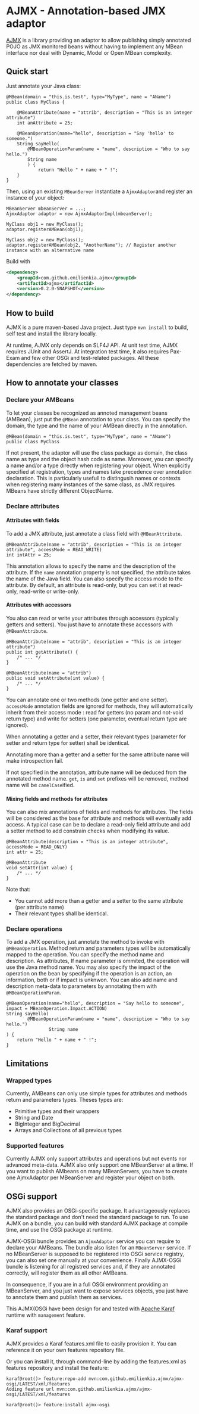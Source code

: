 # AJMX - Annotation-based JMX adaptor

[AJMX](https://github.com/EmilienKia/ajmx) is a library providing an adaptor to allow publishing simply annotated POJO
as JMX monitored beans without having to implement any MBean interface nor deal with Dynamic, Model or Open MBean complexity.

## Quick start

Just annotate your Java class:

    @MBean(domain = "this.is.test", type="MyType", name = "AName")
    public class MyClass {
    
        @MBeanAttribute(name = "attrib", description = "This is an integer attribute")
        int anAttribute = 25;

        @MBeanOperation(name="hello", description = "Say 'hello' to someone.")
        String sayHello(
            @MBeanOperationParam(name = "name", description = "Who to say hello.")
            String name
            ) {
                return "Hello " + name + " !";
        }
    }

Then, using an existing ``MBeanServer`` instantiate a ``AjmxAdaptor``and register an instance of your object:

    MBeanServer mbeanServer = ...;
    AjmxAdaptor adaptor = new AjmxAdaptorImpl(mbeanServer);
    
    MyClass obj1 = new MyClass();
    adaptor.registerAMBean(obj1);
    
    MyClass obj2 = new MyClass();
    adaptor.registerAMBean(obj2, "AnotherName"); // Register another instance with an alternative name

Build with 

```xml
<dependency>
    <groupId>com.github.emilienkia.ajmx</groupId>
    <artifactId>ajmx</artifactId>
    <version>0.2.0-SNAPSHOT</version>
</dependency>
```


## How to build
AJMX is a pure maven-based Java project.
Just type ``mvn install`` to build, self test and install the library locally.

At runtime, AJMX only depends on SLF4J API.
At unit test time, AJMX requires JUnit and AssertJ. At integration test time, it also requires Pax-Exam and few other OSGi and test-related packages.
All these dependencies are fetched by maven.

## How to annotate your classes

### Declare your AMBeans
To let your classes be recognized as annoted management beans (AMBean), just put the ``@MBean`` annotation to your class.
You can specify the domain, the type and the name of your AMBean directly in the annotation.

    @MBean(domain = "this.is.test", type="MyType", name = "AName")
    public class MyClass

If not present, the adaptor will use the class package as domain, the class name as type and the object hash code as name.
Moreover, you can specify a name and/or a type directly when registering your object. When explicitly specified at registration, types and names take precedence over annotation declaration. This is particularly usefull to distingusih names or contexts when registering many instances of the same class, as JMX requires MBeans have strictly different ObjectName.

### Declare attributes

#### Attributes with fields
To add a JMX attribute, just annotate a class field with ``@MBeanAttribute``.

	@MBeanAttribute(name = "attrib", description = "This is an integer attribute", accessMode = READ_WRITE)
	int intAttr = 25;

This annotation allows to specify the name and the description of the attribute. If the ``name`` annotation property is not specified, the attribute takes the name of the Java field.
You can also specify the access mode to the attribute. By default, an attribute is read-only, but you can set it at read-only, read-write or write-only.

#### Attributes with accessors
You also can read or write your attributes through accessors (typically getters and setters).
You just have to annotate these accessors with ``@MBeanAttribute``.

    @MBeanAttribute(name = "attrib", description = "This is an integer attribute")
    public int getAttribute() {
        /* ... */
    }

    @MBeanAttribute(name = "attrib")
    public void setAttribute(int value) {
        /* ... */
    }

You can annotate one or two methods (one getter and one setter).
``accessMode`` annotation fields are ignored for methods, they will automatically inherit from their access mode :
read for getters (no param and not-void return type) and write for setters (one parameter, eventual return type are ignored).

When annotating a getter and a setter, their relevant types (parameter for setter and return type for setter) shall be identical. 

Annotating more than a getter and a setter for the same attribute name will make introspection fail.

If not specified in the annotation, attribute name will be deduced from the annotated method name.
``get``, ``is`` and ``set`` prefixes will be removed, method name will be ``camelCase``ified.

#### Mixing fields and methods for attributes
You can also mix annotations of fields and methods for attributes.
The fields will be considered as the base for attribute and methods will eventually add access.
A typical case can be to declare a read-only field attribute and add a setter method to add constrain checks when modifying its value.

	@MBeanAttribute(description = "This is an integer attribute", accessMode = READ_ONLY)
	int attr = 25;
    
    @MBeanAttribute
    void setAttr(int value) {
        /* ... */
    }

Note that:
  - You cannot add more than a getter and a setter to the same attribute (per attribute name)
  - Their relevant types shall be identical.

### Declare operations
To add a JMX operation, just annotate the method to invoke with ``@MBeanOperation``. Method return and parameters types will be automatically mapped to the operation. You can specify the method name and description. As attributes, If name parameter is ommited, the operation will use the Java method name. You may also specify the impact of the operation on the bean by specifying if the operation is an action, an information, both or if impact is unknwon.
You can also add name and description meta-data to parameters by annotating them with ``@MBeanOperationParam``.

    @MBeanOperation(name="hello", description = "Say hello to someone", impact = MBeanOperation.Impact.ACTION)
    String sayHello(
            @MBeanOperationParam(name = "name", description = "Who to say hello.")
                    String name
    ) {
        return "Hello " + name + " !";
    }

## Limitations

### Wrapped types
Currently, AMBeans can only use simple types for attributes and methods return and parameters types.
Theses types are:
* Primitive types and their wrappers
* String and Date
* BigInteger and BigDecimal
* Arrays and Collections of all previous types

### Supported features
Currently AJMX only support attributes and operations but not events nor advanced meta-data.
AJMX also only support one MBeanServer at a time. If you want to publish AMbeans on many MBeanServers, you have to create one AjmxAdaptor per MBeanServer and register your object on both.

## OSGi support
AJMX also provides an OSGi-specific package. It advantageously replaces the standard package and don't need the standard package to run.
To use AJMX on a bundle, you can build with standard AJMX package at compile time, and use the OSGi package at runtime.

AJMX-OSGi bundle provides an ``AjmxAdaptor`` service you can require to declare your AMBeans.
The bundle also listen for an ``MBeanServer`` service. If no MBeanServer is supposed to be registered into OSGi service registry, you can also set one manually at your convenience.
Finally AJMX-OSGi bundle is listening for all registred services and, if they are annotated correctly, will register them as all other AMBeans.

In consequence, if you are in a full OSGi environment providing an MBeanServer, and you just want to expose services objects, you just have to annotate them and publish them as services.

This AJMX(OSGi have been design for and tested with [Apache Karaf](https://karaf.apache.org) runtime with ``management`` feature.

### Karaf support
AJMX provides a Karaf features.xml file to easily provision it.
You can reference it on your own features repository file.

Or you can install it, through command-line by adding the features.xml as features repository and install the feature:

    karaf@root()> feature:repo-add mvn:com.github.emilienkia.ajmx/ajmx-osgi/LATEST/xml/features
    Adding feature url mvn:com.github.emilienkia.ajmx/ajmx-osgi/LATEST/xml/features
    
    karaf@root()> feature:install ajmx-osgi 





